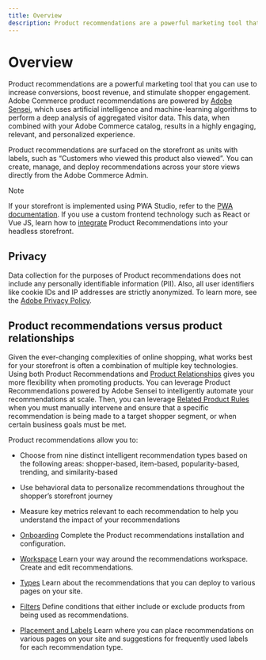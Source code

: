 ```yaml
---
title: Overview
description: Product recommendations are a powerful marketing tool that you can use to increase conversions, boost revenue, and stimulate shopper engagement.
---
```

# Overview

Product recommendations are a powerful marketing tool that you can use to increase conversions, boost revenue, and stimulate shopper engagement. Adobe Commerce product recommendations are powered by [Adobe Sensei](https://www.adobe.com/sensei.html), which uses artificial intelligence and machine-learning algorithms to perform a deep analysis of aggregated visitor data. This data, when combined with your Adobe Commerce catalog, results in a highly engaging, relevant, and personalized experience.

Product recommendations are surfaced on the storefront as units with labels, such as “Customers who viewed this product also viewed”. You can create, manage, and deploy recommendations across your store views directly from the Adobe Commerce Admin.

>[!NOTE]
>
>If your storefront is implemented using PWA Studio, refer to the [PWA documentation](https://developer.adobe.com/commerce/pwa-studio/integrations/product-recommendations/). If you use a custom frontend technology such as React or Vue JS, learn how to [integrate](headless.md) Product Recommendations into your headless storefront.

## Privacy

Data collection for the purposes of Product recommendations does not include any personally identifiable information (PII). Also, all user identifiers like cookie IDs and IP addresses are strictly anonymized. To learn more, see the [Adobe Privacy Policy](https://www.adobe.com/privacy/policy.html).

## Product recommendations versus product relationships

Given the ever-changing complexities of online shopping, what works best for your storefront is often a combination of multiple key technologies. Using both Product Recommendations and [Product Relationships](https://docs.magento.com/user-guide/marketing/product-relationships.html) gives you more flexibility when promoting products. You can leverage Product Recommendations powered by Adobe Sensei to intelligently automate your recommendations at scale. Then, you can leverage [Related Product Rules](https://docs.magento.com/user-guide/marketing/product-related-rules.html) when you must manually intervene and ensure that a specific recommendation is being made to a target shopper segment, or when certain business goals must be met.

Product recommendations allow you to:

- Choose from nine distinct intelligent recommendation types based on the following areas: shopper-based, item-based, popularity-based, trending, and similarity-based
- Use behavioral data to personalize recommendations throughout the shopper’s storefront journey
- Measure key metrics relevant to each recommendation to help you understand the impact of your recommendations

- [Onboarding](onboarding.md)
  Complete the Product recommendations installation and configuration.
  
- [Workspace](workspace.md)
  Learn your way around the recommendations workspace. Create and edit recommendations.

- [Types](type.md)
  Learn about the recommendations that you can deploy to various pages on your site. 

- [Filters](filters.md)
  Define conditions that either include or exclude products from being used as recommendations.

- [Placement and Labels](placement.md)
  Learn where you can place recommendations on various pages on your site and suggestions for frequently used labels for each recommendation type.

